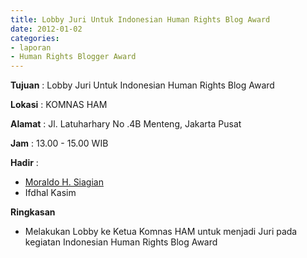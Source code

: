 ```yaml
---
title: Lobby Juri Untuk Indonesian Human Rights Blog Award 
date: 2012-01-02
categories:
- laporan
- Human Rights Blogger Award
---
```



**Tujuan** : Lobby Juri Untuk Indonesian Human Rights Blog Award 

**Lokasi** : KOMNAS HAM 

**Alamat** : Jl. Latuharhary No .4B Menteng, Jakarta Pusat 

**Jam** : 13.00 - 15.00 WIB 

**Hadir** :
* [Moraldo H. Siagian](http://wiki.ciptamedia.org/wiki/Moraldo_H._Siagian)
* Ifdhal Kasim

**Ringkasan** 
* Melakukan Lobby ke Ketua Komnas HAM untuk menjadi Juri pada kegiatan Indonesian Human Rights Blog Award
